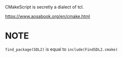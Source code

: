CMakeScript is secretly a dialect of tcl.

<https://www.aosabook.org/en/cmake.html>

# NOTE

`find_package(SDL2)` is equal to `include(FindSDL2.cmake)`